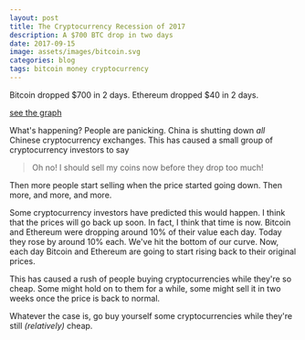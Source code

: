```yaml
---
layout: post
title: The Cryptocurrency Recession of 2017
description: A $700 BTC drop in two days
date: 2017-09-15
image: assets/images/bitcoin.svg
categories: blog
tags: bitcoin money cryptocurrency
---
```


Bitcoin dropped $700 in 2 days.
Ethereum dropped $40 in 2 days.

<a class="waves-effect waves-light btn" href="https://blockchain.info/charts/market-price">see the graph</a>

What's happening? People are panicking.
China is shutting down *all* Chinese cryptocurrency exchanges. This has caused a small group of cryptocurrency investors to say
<blockquote>Oh no! I should sell my coins now before they drop too much!</blockquote>
Then more people start selling when the price started going down.
Then more, and more, and more.

Some cryptocurrency investors have predicted this would happen. I think that the prices will go back up soon. In fact, I think that time is now. Bitcoin and Ethereum were dropping around 10% of their value each day. Today they rose by around 10% each. We've hit the bottom of our curve. Now, each day Bitcoin and Ethereum are going to start rising back to their original prices.

This has caused a rush of people buying cryptocurrencies while they're so cheap. Some might hold on to them for a while, some might sell it in two weeks once the price is back to normal. 

Whatever the case is, go buy yourself some cryptocurrencies while they're still *(relatively)* cheap.
